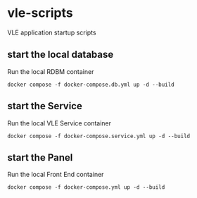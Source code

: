 # vle-scripts
VLE application startup scripts

## start the local database 
Run the local RDBM container
```
docker compose -f docker-compose.db.yml up -d --build
```

## start the Service 
Run the local VLE Service container
```
docker compose -f docker-compose.service.yml up -d --build
```

## start the Panel 
Run the local Front End container
```
docker compose -f docker-compose.yml up -d --build
```